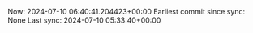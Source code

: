 Now: 2024-07-10 06:40:41.204423+00:00 Earliest commit since sync: None Last sync: 2024-07-10 05:33:40+00:00
